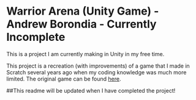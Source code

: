 # Warrior Arena (Unity Game) - Andrew Borondia - Currently Incomplete

This is a project I am currently making in Unity in my free time.

This project is a recreation (with improvements) of a game that I made in Scratch several years ago when my coding knowledge was much more limited. The original game can be found [here](https://scratch.mit.edu/projects/72038024/).

##This readme will be updated when I have completed the project!
